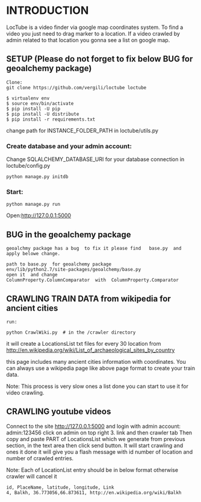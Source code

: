 # INTRODUCTION

LocTube is a video finder via google map  coordinates system. 
To find a video you just need to drag marker to a location. If a video crawled by admin related to that location
you gonna see a list on google map. 



## SETUP  (Please do not forget to fix below BUG for geoalchemy package)

	Clone:
    git clone https://github.com/vergili/loctube loctube
    
    $ virtualenv env 
    $ source env/bin/activate 
    $ pip install -U pip 
    $ pip install -U distribute 
    $ pip install -r requirements.txt
    
    
change path for INSTANCE_FOLDER_PATH  in loctube/utils.py  
    
  
### Create database and your admin account:

Change SQLALCHEMY_DATABASE_URI for your database connection  in loctube/config.py

    python manage.py initdb
 
### Start: 
    
	python manage.py run

Open:http://127.0.0.1:5000  

   
## BUG in the geoalchemy package
    geoalchmy package has a bug  to fix it please find   base.py  and apply belowe change. 

    path to base.py  for geoalchemy package
    env/lib/python2.7/site-packages/geoalchemy/base.py
    open it  and change  
    ColumnProperty.ColumnComparator  with  ColumnProperty.Comparator 
    

## CRAWLING TRAIN DATA from wikipedia for ancient cities 

	run: 

	python CrawlWiki.py  # in the /crawler directory

it will create a LocationsList txt files for every 30 location from 
http://en.wikipedia.org/wiki/List_of_archaeological_sites_by_country

this page includes many ancient cities information with coordinates. 
You can always use a wikipedia page like above page format to create your train data.

Note: This process is very slow  ones a list done you can start to use it for video crawling. 

## CRAWLING youtube videos 

Connect to the site  http://127.0.0.1:5000  and  login with admin account:  admin:123456
click on admin on top right 3. link  and  then crawler tab 
Then copy and paste PART of LocationsList which we generate from previous section,  in the text area then click send button. 
It will start crawling and ones it done  it will give you a flash message  with  id number of location and number of crawled entries.

Note: Each of LocationList  entry  should be in below format  otherwise crawler will cancel it
	
	id, PlaceName, latitude, longitude, Link 
	4, Balkh, 36.773056,66.873611, http://en.wikipedia.org/wiki/Balkh


	